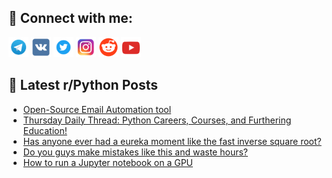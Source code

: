 ## 🔎 Connect with me:
[<img src="https://github.com/bullbesh/bullbesh/blob/main/images/Telegram.png" width="32" height="32" />](https://t.me/bullbesh)
[<img src="https://github.com/bullbesh/bullbesh/blob/main/images/VK.png" width="32" height="32" />](https://vk.com/bullbesh)
[<img src="https://github.com/bullbesh/bullbesh/blob/main/images/Twitter.png" width="32" height="32" />](https://twitter.com/bullbesh1)
[<img src="https://github.com/bullbesh/bullbesh/blob/main/images/Instagram.png" width="32" height="32" />](https://www.instagram.com/bullbesh)
[<img src="https://github.com/bullbesh/bullbesh/blob/main/images/Reddit.png" width="32" height="32" />](https://www.reddit.com/user/bullbesh)
[<img src="https://github.com/bullbesh/bullbesh/blob/main/images/YouTube.png" width="32" height="32" />](https://www.youtube.com/channel/UCtfjRs6uzgq5mfm8S06WTcg)

## 📕 Latest r/Python Posts
<!-- BLOG-POST-LIST:START -->
- [Open-Source Email Automation tool](https://www.reddit.com/r/Python/comments/17lx2v5/opensource_email_automation_tool/)
- [Thursday Daily Thread: Python Careers, Courses, and Furthering Education!](https://www.reddit.com/r/Python/comments/17lq7s5/thursday_daily_thread_python_careers_courses_and/)
- [Has anyone ever had a eureka moment like the fast inverse square root?](https://www.reddit.com/r/Python/comments/17lo5bg/has_anyone_ever_had_a_eureka_moment_like_the_fast/)
- [Do you guys make mistakes like this and waste hours?](https://www.reddit.com/r/Python/comments/17lk79c/do_you_guys_make_mistakes_like_this_and_waste/)
- [How to run a Jupyter notebook on a GPU](https://www.reddit.com/r/Python/comments/17ljrxz/how_to_run_a_jupyter_notebook_on_a_gpu/)
<!-- BLOG-POST-LIST:END -->
